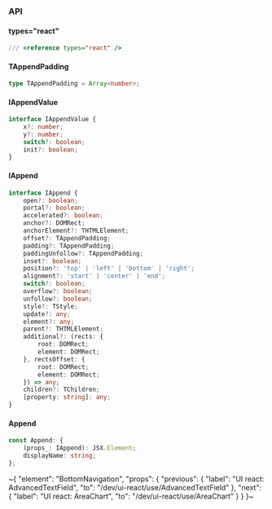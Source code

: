

### API

#### types="react"

```ts
/// <reference types="react" />
```

#### TAppendPadding

```ts
type TAppendPadding = Array<number>;
```

#### IAppendValue

```ts
interface IAppendValue {
    x?: number;
    y?: number;
    switch?: boolean;
    init?: boolean;
}
```

#### IAppend

```ts
interface IAppend {
    open?: boolean;
    portal?: boolean;
    accelerated?: boolean;
    anchor?: DOMRect;
    anchorElement?: THTMLElement;
    offset?: TAppendPadding;
    padding?: TAppendPadding;
    paddingUnfollow?: TAppendPadding;
    inset?: boolean;
    position?: 'top' | 'left' | 'bottom' | 'right';
    alignment?: 'start' | 'center' | 'end';
    switch?: boolean;
    overflow?: boolean;
    unfollow?: boolean;
    style?: TStyle;
    update?: any;
    element?: any;
    parent?: THTMLElement;
    additional?: (rects: {
        root: DOMRect;
        element: DOMRect;
    }, rectsOffset: {
        root: DOMRect;
        element: DOMRect;
    }) => any;
    children?: TChildren;
    [property: string]: any;
}
```

#### Append

```ts
const Append: {
    (props_: IAppend): JSX.Element;
    displayName: string;
};
```


~{
  "element": "BottomNavigation",
  "props": {
    "previous": {
      "label": "UI react: AdvancedTextField",
      "to": "/dev/ui-react/use/AdvancedTextField"
    },
    "next": {
      "label": "UI react: AreaChart",
      "to": "/dev/ui-react/use/AreaChart"
    }
  }
}~

